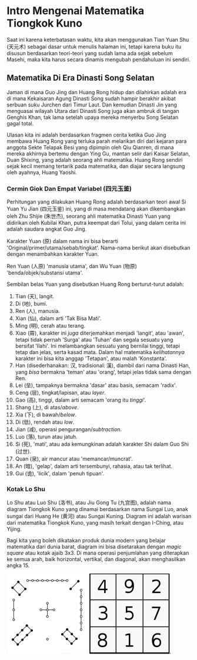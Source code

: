 # Intro Mengenai Matematika Tiongkok Kuno

Saat ini karena keterbatasan waktu, kita akan menggunakan Tian Yuan Shu (天元术) sebagai dasar untuk menulis
halaman ini, tetapi karena buku itu disusun berdasarkan teori-teori yang sudah lama ada sejak sebelum Masehi,
maka kita harus secara dinamis mengubah pendahuluan ini sendiri.

## Matematika Di Era Dinasti Song Selatan

Jaman di mana Guo Jing dan Huang Rong hidup dan dilahirkan adalah era di mana Kekaisaran Agung Dinasti Song sudah
hampir berakhir akibat serbuan suku Jurchen dari Timur Laut. Dan kemudian Dinasti Jin yang menguasai wilayah Utara
dari Dinasti Song juga akan ambruk di tangan Genghis Khan, tak lama setelah upaya mereka menyerbu Song Selatan gagal
total.

Ulasan kita ini adalah berdasarkan fragmen cerita ketika Guo Jing membawa Huang Rong yang terluka parah melarikan
diri dari kejaran para anggota Sekte Telapak Besi yang dipimpin oleh Qiu Qianren, di mana mereka akhirnya bertemu dengan
Ying Gu, mantan selir dari Kaisar Selatan, Duan Shixing, yang adalah seorang ahli matematika. Huang Rong sendiri sejak
kecil memang tertarik pada matematika, dan diajar secara langsung oleh ayahnya, Huang Yaoshi.


### <a name="si-yuan-yu-jian" id="si-yuan-yu-jian">Cermin Giok Dan Empat Variabel (四元玉鉴)</a>

Perhitungan yang dilakukan Huang Rong adalah berdasarkan teori awal Si Yuan Yu Jian (四元玉鉴) ini, yang di masa mendatang
akan dikembangkan oleh Zhu Shijie (朱世杰), seorang ahli matematika Dinasti Yuan yang didirikan oleh Kubilai Khan, putra keempat 
dari Tolui, yang dalam cerita ini adalah saudara angkat Guo Jing.

Karakter Yuan (原) dalam nama ini bisa berarti 'Original/primer/utama/sebab/tingkat'. Nama-nama berikut akan disebutkan dengan
menambahkan karakter Yuan.

Ren Yuan (人原) 'manusia utama', dan Wu Yuan (物原) 'benda/objek/substansi utama'.

Sembilan belas Yuan yang disebutkan Huang Rong berturut-turut adalah:

1. Tian (天), langit.
2. Di (地), bumi.
3. Ren (人), manusia.
4. Xian (仙), dalam arti 'Tak Bisa Mati'.
5. Ming (明), cerah atau terang.
6. Xiao (霄), karakter ini _juga_ diterjemahkan menjadi 'langit', atau 'awan', tetapi tidak pernah 'Surga' atau 'Tuhan' dan segala sesuatu yang bersifat 'Ilahi'. Ini melambangkan sesuatu yang bernilai tinggi, tetapi tetap dan jelas, serta kasad mata. Dalam hal matematika _kelihatannya_ karakter ini bisa kita anggap 'Tetapan', atau malah 'Konstanta'.
7. Han (disederhanakan: 汉, tradisional: 漢), diambil dari nama Dinasti Han, yang _bisa_ bermakna 'teman' atau 'orang', tetapi jelas tidak sama dengan Ren.
8. Lei (垒), tampaknya bermakna 'dasar' atau basis, semacam 'radix'.
9. Ceng (层), tingkat/lapisan, atau _layer_.
10. Gao (高), tinggi, dalam arti semacam 'orang itu _tinggi_'.
11. Shang (上), di atas/_above_.
12. Xia (下), di bawah/_below_.
13. Di (低), rendah atau _low_.
14. Jian (减), operasi pengurangan/_subtraction_.
15. Luo (落), turun atau jatuh.
16. Si (死), 'mati', atau ada kemungkinan adalah karakter Shi dalam Guo Shi (过世).
17. Quan (泉), air mancur atau 'memancar/muncrat'.
18. An (暗), 'gelap', dalam arti tersembunyi, rahasia, atau tak terlihat.
19. Gui (诡), 'licik', dalam 'penuh tipuan'.

### <a name="lo-shu" id="lo-shu">Kotak Lo Shu</a>

Lo Shu atau Luo Shu (洛书), atau Jiu Gong Tu (九宫图), adalah nama diagram Tiongkok Kuno yang dinamai berdasarkan nama
Sungai Luo, anak sungai dari Huang He (黄河) atau Sungai Kuning. Diagram ini adalah warisan dari matematika Tiongkok Kuno,
yang masih terkait dengan I-Ching, atau Yijing.

Bagi kita yang boleh dikatakan produk dunia modern yang belajar matematika dari dunia barat, diagram ini bisa disetarakan
dengan _magic square_ atau kotak ajaib 3x3. Di mana operasi penjumlahan yang diterapkan ke semua arah, baik horizontal, vertikal,
dan diagonal, akan menghasilkan angka 15.

![Perbandingan Lo Shu dan Magic Box](images/lo-shu.png "Perbandingan Lo Shu dengan Magic Box").




